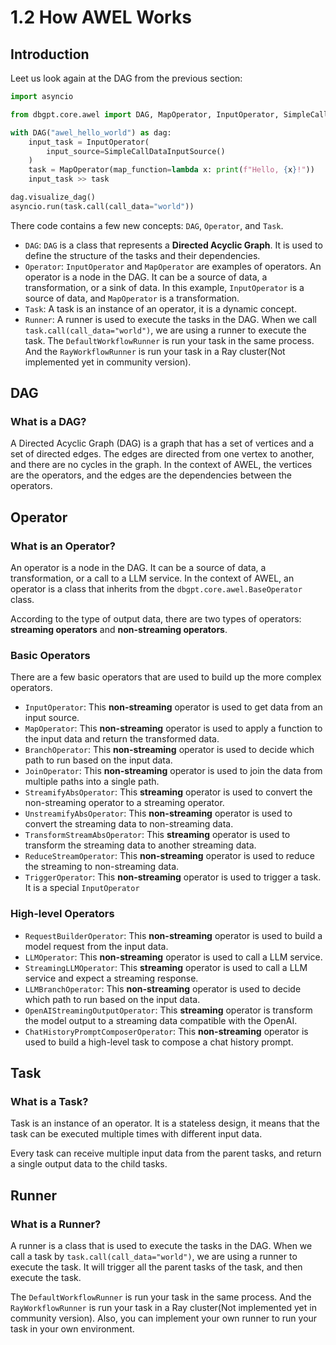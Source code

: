 # 1.2 How AWEL Works

## Introduction

Leet us look again at the DAG from the previous section:

```python
import asyncio

from dbgpt.core.awel import DAG, MapOperator, InputOperator, SimpleCallDataInputSource

with DAG("awel_hello_world") as dag:
    input_task = InputOperator(
        input_source=SimpleCallDataInputSource()
    )
    task = MapOperator(map_function=lambda x: print(f"Hello, {x}!"))
    input_task >> task

dag.visualize_dag()
asyncio.run(task.call(call_data="world"))
```

There code contains a few new concepts: `DAG`, `Operator`, and `Task`.

- `DAG`: `DAG` is a class that represents a **Directed Acyclic Graph**. It is used to 
define the structure of the tasks and their dependencies.
- `Operator`: `InputOperator` and `MapOperator` are examples of operators. An operator 
is a node in the DAG. It can be a source of data, a transformation, or a sink of data. 
In this example, `InputOperator` is a source of data, and `MapOperator` is a 
transformation.
- `Task`: A task is an instance of an operator, it is a dynamic concept.
- `Runner`: A runner is used to execute the tasks in the DAG. When we 
call `task.call(call_data="world")`, we are using a runner to execute the task. The 
`DefaultWorkflowRunner` is run your task in the same process. And the 
`RayWorkflowRunner` is run your task in a Ray cluster(Not implemented yet in community 
version).

## DAG

### What is a DAG?

A Directed Acyclic Graph (DAG) is a graph that has a set of vertices and a set of 
directed edges. The edges are directed from one vertex to another, and there are no 
cycles in the graph. In the context of AWEL, the vertices are the operators, and the 
edges are the dependencies between the operators.


## Operator

### What is an Operator?

An operator is a node in the DAG. It can be a source of data, a transformation, or a 
call to a LLM service. In the context of AWEL, an operator is a class that inherits 
from the `dbgpt.core.awel.BaseOperator` class. 

According to the type of output data, there are two types of operators: 
**streaming operators** and **non-streaming operators**.

### Basic Operators

There are a few basic operators that are used to build up the more complex operators.

- `InputOperator`: This **non-streaming** operator is used to get data from an input 
source. 
- `MapOperator`: This **non-streaming** operator is used to apply a function to the 
input data and return the transformed data.
- `BranchOperator`: This **non-streaming** operator is used to decide which path to run 
based on the input data.
- `JoinOperator`: This **non-streaming** operator is used to join the data from multiple
 paths into a single path.
- `StreamifyAbsOperator`: This **streaming** operator is used to convert the 
non-streaming operator to a streaming operator.
- `UnstreamifyAbsOperator`: This **non-streaming** operator is used to convert the 
streaming data to non-streaming data.
- `TransformStreamAbsOperator`: This **streaming** operator is used to transform the 
streaming data to another streaming data.
- `ReduceStreamOperator`: This **non-streaming** operator is used to reduce the 
streaming to non-streaming data.
- `TriggerOperator`: This **non-streaming** operator is used to trigger a task. 
It is a special `InputOperator`


### High-level Operators

- `RequestBuilderOperator`: This **non-streaming** operator is used to build a model 
request from the input data.
- `LLMOperator`: This **non-streaming** operator is used to call a LLM service.
- `StreamingLLMOperator`: This **streaming** operator is used to call a LLM service and 
expect a streaming response.
- `LLMBranchOperator`: This **non-streaming** operator is used to decide which path to 
run based on the input data.
- `OpenAIStreamingOutputOperator`: This **streaming** operator is transform the model 
output to a streaming data compatible with the OpenAI.
- `ChatHistoryPromptComposerOperator`: This **non-streaming** operator is used to build 
a high-level task to compose a chat history  prompt.


## Task

### What is a Task?

Task is an instance of an operator. It is a stateless design, it means that the task 
can be executed multiple times with different input data.

Every task can receive multiple input data from the parent tasks, and return a single 
output data to the child tasks.

## Runner

### What is a Runner?

A runner is a class that is used to execute the tasks in the DAG. When we call a task 
by `task.call(call_data="world")`, we are using a runner to execute the task. It will 
trigger all the parent tasks of the task, and then execute the task.

The `DefaultWorkflowRunner` is run your task in the same process. And the 
`RayWorkflowRunner` is run your task in a Ray cluster(Not implemented yet in community 
version). Also, you can implement your own runner to run your task in your own 
environment.